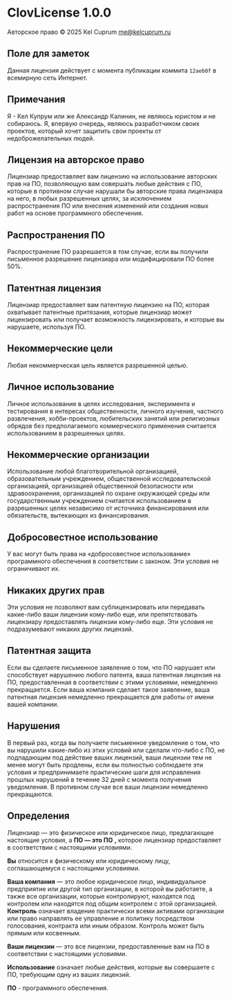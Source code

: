 # ClovLicense 1.0.0
Авторское право ©️ 2025 Kel Cuprum me@kelcuprum.ru
## Поле для заметок
Данная лицензия действует с момента публикации коммита `12aeb0f` в всемирную сеть Интернет.
## Примечания
Я - Кел Купрум или же Александр Калинин, не являюсь юристом и не собираюсь.
Я, впервую очередь, являюсь разработчиком своих проектов, который хочет защитить свои проекты от недоброжелательных людей.
## Лицензия на авторское право
Лицензиар предоставляет вам лицензию на использование авторских прав на ПО, позволяющую вам совершать любые действия с ПО, которые в противном случае нарушали бы авторские права лицензиара на него, в любых разрешенных целях, за исключением распространения ПО или внесения изменений или создания новых работ на основе программного обеспечения.
## Распространения ПО
Распространение ПО разрешается в том случае, если вы получили письменное разрешение лицензиара или модифицировали ПО более 50%.
## Патентная лицензия
Лицензиар предоставляет вам патентную лицензию на ПО, которая охватывает патентные притязания, которые лицензиар может лицензировать или получает возможность лицензировать, и которые вы нарушаете, используя ПО.
## Некоммерческие цели
Любая некоммерческая цель является разрешенной целью.
## Личное использование
Личное использование в целях исследования, эксперимента и тестирования в интересах общественности, личного изучения, частного развлечения, хобби-проектов, любительских занятий или религиозных обрядов без предполагаемого коммерческого применения считается использованием в разрешенных целях.
## Некоммерческие организации
Использование любой благотворительной организацией, образовательным учреждением, общественной исследовательской организацией, организацией общественной безопасности или здравоохранения, организацией по охране окружающей среды или государственным учреждением считается использованием в разрешенных целях независимо от источника финансирования или обязательств, вытекающих из финансирования.
## Добросовестное использование
У вас могут быть права на «добросовестное использование» программного обеспечения в соответствии с законом. Эти условия не ограничивают их.
## Никаких других прав
Эти условия не позволяют вам сублицензировать или передавать какие-либо ваши лицензии кому-либо еще, или препятствовать лицензиару предоставлять лицензии кому-либо еще. Эти условия не подразумевают никаких других лицензий.
## Патентная защита
Если вы сделаете письменное заявление о том, что ПО нарушает или способствует нарушению любого патента, ваша патентная лицензия на ПО, предоставленная в соответствии с этими условиями, немедленно прекращается. Если ваша компания сделает такое заявление, ваша патентная лицензия немедленно прекращается для работы от имени вашей компании.
## Нарушения
В первый раз, когда вы получаете письменное уведомление о том, что вы нарушили какие-либо из этих условий или сделали что-либо с ПО, не подпадающим под действие ваших лицензий, ваши лицензии тем не менее могут быть продлены, если вы полностью соблюдаете эти условия и предпринимаете практические шаги для исправления прошлых нарушений в течение 32 дней с момента получения уведомления. В противном случае все ваши лицензии немедленно прекращаются.
## Определения
Лицензиар — это физическое или юридическое лицо, предлагающее настоящие условия, а **ПО — это ПО** **,** которое лицензиар предоставляет в соответствии с настоящими условиями.

**Вы** относится к физическому или юридическому лицу, соглашающемуся с настоящими условиями.

**Ваша компания** — это любое юридическое лицо, индивидуальное предприятие или другой тип организации, в которой вы работаете, а также все организации, которые контролируют, находятся под контролем или находятся под общим контролем с этой организацией. **Контроль** означает владение практически всеми активами организации или право направлять ее управление и политику посредством голосования, контракта или иным образом. Контроль может быть прямым или косвенным.

**Ваши лицензии** — это все лицензии, предоставленные вам на ПО в соответствии с настоящими условиями.

**Использование** означает любые действия, которые вы совершаете с ПО, требующим одну из ваших лицензий.

**ПО** - программного обеспечения.
